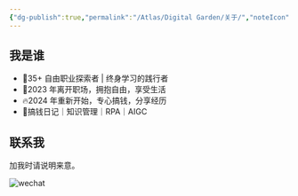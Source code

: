 ```yaml
---
{"dg-publish":true,"permalink":"/Atlas/Digital Garden/关于/","noteIcon":"1","created":"2024-04-08","updated":"2024-04-10"}
---
```


## 我是谁

- 🌟35+ 自由职业探索者 | 终身学习的践行者 
- 👀2023 年离开职场，拥抱自由，享受生活 
- 🔥2024 年重新开始，专心搞钱，分享经历 
- 🌈搞钱日记｜知识管理｜RPA｜AIGC

## 联系我
加我时请说明来意。

![wechat](http://img.xlg.life/images/202404082239791.jpg)
